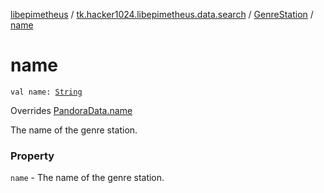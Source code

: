 [libepimetheus](../../index.md) / [tk.hacker1024.libepimetheus.data.search](../index.md) / [GenreStation](index.md) / [name](./name.md)

# name

`val name: `[`String`](https://kotlinlang.org/api/latest/jvm/stdlib/kotlin/-string/index.html)

Overrides [PandoraData.name](../../tk.hacker1024.libepimetheus.data/-pandora-data/name.md)

The name of the genre station.

### Property

`name` - The name of the genre station.